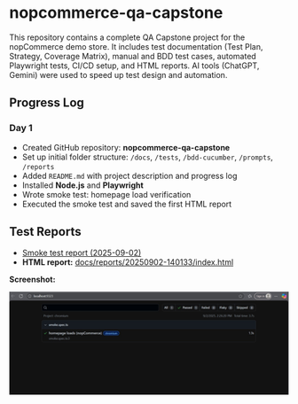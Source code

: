 # nopcommerce-qa-capstone
This repository contains a complete QA Capstone project for the nopCommerce demo store. It includes test documentation (Test Plan, Strategy, Coverage Matrix), manual and BDD test cases, automated Playwright tests, CI/CD setup, and HTML reports. AI tools (ChatGPT, Gemini) were used to speed up test design and automation.

## Progress Log

### Day 1
- Created GitHub repository: **nopcommerce-qa-capstone**
- Set up initial folder structure: `/docs`, `/tests`, `/bdd-cucumber`, `/prompts`, `/reports`
- Added `README.md` with project description and progress log
- Installed **Node.js** and **Playwright**
- Wrote smoke test: homepage load verification
- Executed the smoke test and saved the first HTML report

## Test Reports

- [Smoke test report (2025-09-02)](docs/reports/20250902-140133/index.html)
- **HTML report:** [docs/reports/20250902-140133/index.html](docs/reports/20250902-140133/index.html)

**Screenshot:**

![Smoke report (Day 1)](docs/screenshots/smoke-report-day1.png)

